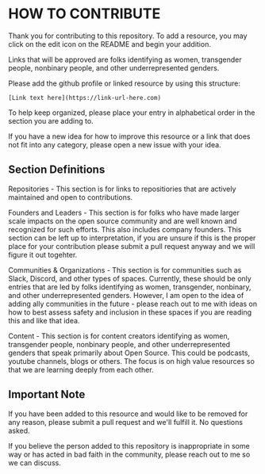 # HOW TO CONTRIBUTE

Thank you for contributing to this repository.  To add a resource, you may click on the edit icon on the README and begin your addition.

Links that will be approved are folks identifying as women, transgender people, nonbinary people, and other underrepresented genders.

Please add the github profile or linked resource by using this structure:
```text
[Link text here](https://link-url-here.com)
```
To help keep organized, please place your entry in alphabetical order in the section you are adding to.

If you have a new idea for how to improve this resource or a link that does not fit into any category, please open a new issue with your idea.

## Section Definitions

Repositories - This section is for links to repositiories that are actively maintained and open to contributions.

Founders and Leaders - This section is for folks who have made larger scale impacts on the open source community and are well known and recognized for such efforts. This also includes company founders.  This section can be left up to interpretation, if you are unsure if this is the proper place for your contribution please submit a pull request anyway and we will figure it out togehter.

Communities & Organizations - This section is for communities such as Slack, Discord, and other types of spaces. Currently, these should be only entries that are led by folks identifying as women, transgender, nonbinary, and other underrepresented genders. However, I am open to the idea of adding ally communities in the future - please reach out to me with ideas on how to best assess safety and inclusion in these spaces if you are reading this and like that idea.

Content - This section is for content creators identifying as women, transgender people, nonbinary people, and other underrepresented genders that speak primarily about Open Source. This could be podcasts, youtube channels, blogs or others.  The focus is on high value resources so that we are learning deeply from each other.

## Important Note

If you have been added to this resource and would like to be removed for any reason, please submit a pull request and we'll fulfill it. No questions asked.

If you believe the person added to this repository is inappropriate in some way or has acted in bad faith in the community, please reach out to me so we can discuss.


